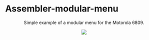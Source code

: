 # Assembler-modular-menu
<p align="center">
  Simple example of a modular menu for the Motorola 6809.
</p>
<p align="center">
  <img src="https://i.imgur.com/08ekEtl.gif"/>
</p>
